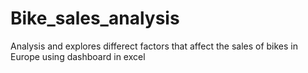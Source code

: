 # Bike_sales_analysis
Analysis and explores differect factors that affect the sales of bikes in Europe using dashboard in excel

